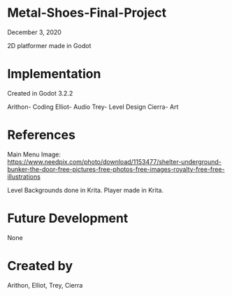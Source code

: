 # Metal-Shoes-Final-Project
December 3, 2020

2D platformer made in Godot

# Implementation
Created in Godot 3.2.2

Arithon- Coding
Elliot- Audio
Trey- Level Design
Cierra- Art

# References
Main Menu Image: https://www.needpix.com/photo/download/1153477/shelter-underground-bunker-the-door-free-pictures-free-photos-free-images-royalty-free-free-illustrations

Level Backgrounds done in Krita.
Player made in Krita.

# Future Development
None

# Created by
Arithon, Elliot, Trey, Cierra